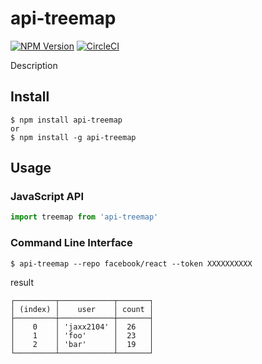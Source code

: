 # api-treemap

[![NPM Version](http://img.shields.io/npm/v/api-treemap.svg?style=flat)](https://www.npmjs.org/package/api-treemap)
[![CircleCI](https://circleci.com/gh/jaxx2104/api-treemap/tree/develop.svg?style=svg)](https://circleci.com/gh/jaxx2104/api-treemap/tree/develop)

Description

## Install

```
$ npm install api-treemap
or
$ npm install -g api-treemap
```

## Usage

### JavaScript API

```js
import treemap from 'api-treemap'

```

### Command Line Interface

```
$ api-treemap --repo facebook/react --token XXXXXXXXXX
```

result

```
┌─────────┬────────────┬───────┐
│ (index) │    user    │ count │
├─────────┼────────────┼───────┤
│    0    │ 'jaxx2104' │  26   │
│    1    │ 'foo'      │  23   │
│    2    │ 'bar'      │  19   │
└─────────┴────────────┴───────┘
```
